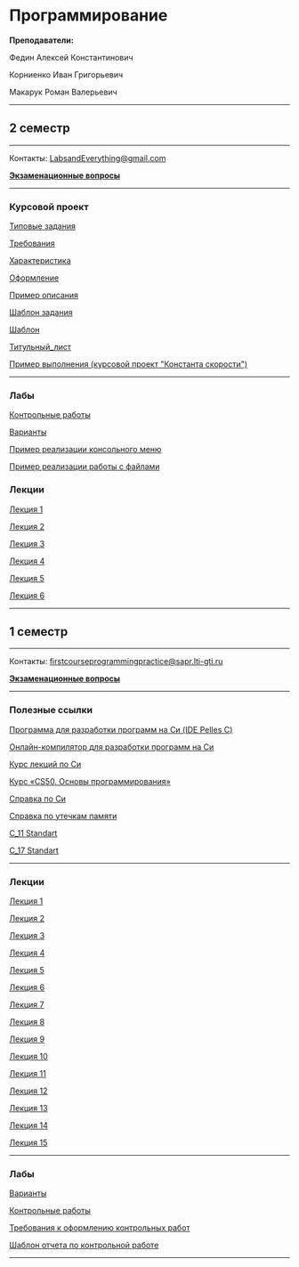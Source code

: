 # Программирование

**Преподаватели:**

Федин Алексей Константинович

Корниенко Иван Григорьевич

Макарук Роман Валерьевич

____________
## 2 семестр
___________

Контакты: LabsandEverything@gmail.com

[**Экзаменационные вопросы**](../Files/Programming/sem%202/Экзаменационные_вопросы.pdf)
___________
### Курсовой проект
[Типовые задания](../Files/Programming/sem%202/КП_Типовые_задания.pdf)

[Требования](../Files/Programming/sem%202/КП_Требования.pdf)

[Характеристика](../Files/Programming/sem%202/КП_Характеристика.doc)

[Оформление](../Files/Programming/sem%202/КП_Оформление.pdf)

[Пример описания](../Files/Programming/sem%202/КП_Пример_описания.pdf)

[Шаблон задания](../Files/Programming/sem%202/КП_Шаблон_задания.doc)

[Шаблон](../Files/Programming/sem%202/КП_Шаблон.ppt)

[Титульный_лист](../Files/Programming/sem%202/КП_Титульный_лист.doc)

[Пример выполнения (курсовой проект "Константа скорости")](../Files/Programming/sem%202/КП_Константа_скорости.pdf)
___________
### Лабы
[Контрольные работы](../Files/Programming/sem%202/Информационные_технологии_и_программирование_весна_2022.pdf)

[Варианты](../Files/Documents/GroupList_sem_2.md)

[Пример реализации консольного меню](../Files/Programming/sem%202/SampleProject.rar)

[Пример реализации работы с файлами](../Files/Programming/sem%202/Работа%20с%20файлами.rar)

### Лекции

[Лекция 1](../Files/Programming/sem%202/Лекция%201.%20Типы%20данных%2C%20выражения%2C%20операторы%2C%20инструкции.pdf)

[Лекция 2](../Files/Programming/sem%202/Лекция%202.%20Массивы%2C%20указатели%2C%20память.pdf)

[Лекция 3](../Files/Programming/sem%202/Лекция%203.%20Функции%2C%20основы%20модульности.pdf)

[Лекция 4](../Files/Programming/sem%202/Lektsia_4_OOP.pdf)

[Лекция 5](../Files/Programming/sem%202/Lektsia_5_Nasledovanie.pdf)

[Лекция 6](../Files/Programming/sem%202/Lektsia_6_STL.pdf)
____________
## 1 семестр
___________
Контакты: firstcourseprogrammingpractice@sapr.lti-gti.ru

[**Экзаменационные вопросы**](../Files/Programming/sem%201/Экзаменационные%20вопросы.pdf)
___________
### Полезные ссылки

[Программа для разработки программ на Си (IDE Pelles C)](http://www.smorgasbordet.com/pellesc/)

[Онлайн-компилятор для разработки программ на Си](https://ideone.com/)

[Курс лекций по Си](https://learnc.info/c/)

[Курс «CS50. Основы программирования»](https://javarush.ru/quests/QUEST_HARVARD_CS50)

[Справка по Си](https://en.cppreference.com/w/c)

[Справка по утечкам памяти](https://m.youtube.com/watch?v=1stQbTuUBIE) 

[C_11 Standart](../Files/Programming/sem%201/С11_Standart.pdf)

[C_17 Standart](../Files/Programming/sem%201/C17_Standart_Draft.pdf)
_________
### Лекции

[Лекция 1](../Files/Programming/sem%201/Лекция%201.pdf)

[Лекция 2](../Files/Programming/sem%201/Лекция%202.pdf)

[Лекция 3](../Files/Programming/sem%201/Лекция%203.pdf)

[Лекция 4](../Files/Programming/sem%201/Лекция%204.pdf)

[Лекция 5](../Files/Programming/sem%201/Лекция%205.pdf)

[Лекция 6](../Files/Programming/sem%201/Лекция%206.pdf)

[Лекция 7](../Files/Programming/sem%201/Лекция%207.pdf)

[Лекция 8](../Files/Programming/sem%201/Лекция%208.pdf)

[Лекция 9](../Files/Programming/sem%201/Лекция%209.pdf)

[Лекция 10](../Files/Programming/sem%201/Лекция%2010.pdf)

[Лекция 11](../Files/Programming/sem%201/Лекция%2011.pdf)

[Лекция 12](../Files/Programming/sem%201/Лекция%2012.pdf)

[Лекция 13](../Files/Programming/sem%201/Лекция%2013.pdf)

[Лекция 14](../Files/Programming/sem%201/Лекция%2014.pdf)

[Лекция 15](../Files/Programming/sem%201/Лекция%2015.pdf)
___________
### Лабы

[Варианты](https://github.com/Veldorn/SPbGTI/blob/main/Archive/Files/Documents/GroupList_sem_1.md)

[Контрольные работы](../Files/Programming/sem%201/Kонтрольные_работы.pdf)

[Требования к оформлению контрольных работ](../Files/Programming/sem%201/Требования%20к%20оформлению%20ВКР.pdf)

[Шаблон отчета по контрольной работе](../Files/Programming/sem%201/Шаблон_отчёта_по_контрольной_работе_САПР_V5.docx)
___________

